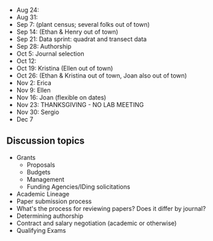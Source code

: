 * Aug 24:
* Aug 31:
* Sep 7: (plant census; several folks out of town)
* Sep 14: (Ethan & Henry out of town)
* Sep 21: Data sprint: quadrat and transect data
* Sep 28: Authorship
* Oct 5: Journal selection
* Oct 12:
* Oct 19: Kristina (Ellen out of town)
* Oct 26: (Ethan & Kristina out of town, Joan also out of town)
* Nov 2: Erica
* Nov 9: Ellen
* Nov 16: Joan (flexible on dates)
* Nov 23: THANKSGIVING - NO LAB MEETING
* Nov 30: Sergio
* Dec 7

## Discussion topics

* Grants
    * Proposals
    * Budgets
    * Management
    * Funding Agencies/IDing solicitations
* Academic Lineage
* Paper submission process
* What's the process for reviewing papers? Does it differ by journal?
* Determining authorship
* Contract and salary negotiation (academic or otherwise)
* Qualifying Exams
